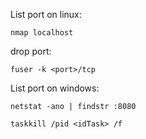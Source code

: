 
List port on linux:
```
nmap localhost
```
drop port:
```
fuser -k <port>/tcp
```

List port on windows:
```
netstat -ano | findstr :8080
```


```
taskkill /pid <idTask> /f
```